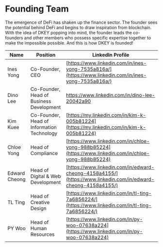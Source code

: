 # Founding Team

The emergence of DeFi has shaken up the finance sector. The founder sees the potential behind DeFi and begins to draw inspiration from blockchain. With the idea of DKEY popping into mind, the founder leads the co-founders and other members who possess specific expertise together to make the impossible possible. And this is how DKEY is founded!



| Name          | Position                                   | LinkedIn Profile                                                                                             |
| ------------- | ------------------------------------------ | ------------------------------------------------------------------------------------------------------------ |
| Ines Yong     | Co-Founder, CEO                            | [https://www.linkedin.com/in/ines-yong-7535a816a/](https://www.linkedin.com/in/ines-yong-7535a816a/)         |
| Dino Lee      | Co-Founder, Head of Business Development   | [https://www.linkedin.com/in/dino-lee-20042a90 ](https://www.linkedin.com/in/dino-lee-20042a90)              |
| Kim Kuee      | Co-Founder, Head of Information Technology | [https://my.linkedin.com/in/kim-k-005b81224](https://my.linkedin.com/in/kim-k-005b81224)                     |
| Chloe Yong    | Head of Compliance                         | [https://www.linkedin.com/in/chloe-yong-988b85224](https://www.linkedin.com/in/chloe-yong-988b85224)         |
| Edward Cheong | Head of Digital & Web Development          | [https://www.linkedin.com/in/edward-cheong-4158a4155/](https://www.linkedin.com/in/edward-cheong-4158a4155/) |
| TL Ting       | Head of Creative Design                    | [https://www.linkedin.com/in/tl-ting-7a6856224/](https://www.linkedin.com/in/tl-ting-7a6856224/)             |
| PY Woo        | Head of Human Resources                    | [https://www.linkedin.com/in/py-woo-07638a224](https://www.linkedin.com/in/py-woo-07638a224)                 |




